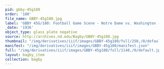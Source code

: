 ```yaml
---
pid: gbby-45g180
order: '180'
file_name: GBBY-45g180.jpg
label: 'GBBY 45G/180: Football Game Scene - Notre Dame vs. Washington - 1936'
_date: '1936'
object_type: glass plate negative
source: http://archives.nd.edu/Bagby/GBBY-45g180.jpg
thumbnail: "/img/derivatives/iiif/images/GBBY-45g180/full/250,/0/default.jpg"
manifest: "/img/derivatives/iiif/images/GBBY-45g180/manifest.json"
full: "/img/derivatives/iiif/images/GBBY-45g180/full/1140,/0/default.jpg"
layout: bagby_item
collection: bagby
---
```

